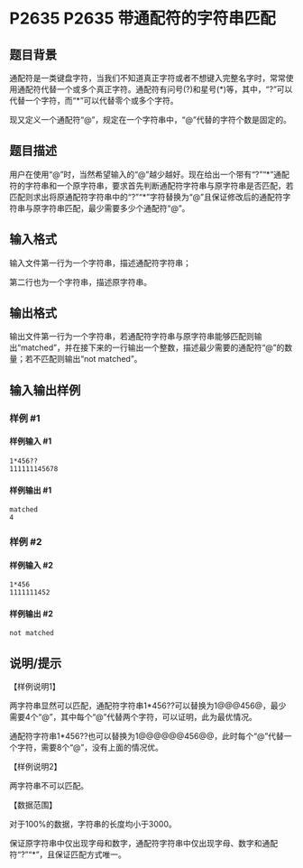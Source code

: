 # P2635 P2635 带通配符的字符串匹配

## 题目背景

通配符是一类键盘字符，当我们不知道真正字符或者不想键入完整名字时，常常使用通配符代替一个或多个真正字符。通配符有问号(?)和星号(\*)等，其中，“?”可以代替一个字符，而“\*”可以代替零个或多个字符。

现又定义一个通配符“@”，规定在一个字符串中，“@”代替的字符个数是固定的。


## 题目描述

用户在使用“@”时，当然希望输入的“@”越少越好。现在给出一个带有“?”“\*”通配符的字符串和一个原字符串，要求首先判断通配符字符串与原字符串是否匹配，若匹配则求出将原通配符字符串中的“?”“\*”字符替换为“@”且保证修改后的通配符字符串与原字符串匹配，最少需要多少个通配符“@”。


## 输入格式

输入文件第一行为一个字符串，描述通配符字符串；

第二行也为一个字符串，描述原字符串。


## 输出格式

输出文件第一行为一个字符串，若通配符字符串与原字符串能够匹配则输出“matched”，并在接下来的一行输出一个整数，描述最少需要的通配符“@”的数量；若不匹配则输出“not matched”。


## 输入输出样例

### 样例 #1

#### 样例输入 #1

```
1*456??
111111145678
```

#### 样例输出 #1

```
matched
4
```

### 样例 #2

#### 样例输入 #2

```
1*456
1111111452
```

#### 样例输出 #2

```
not matched
```

## 说明/提示

【样例说明1】

两字符串显然可以匹配，通配符字符串1\*456??可以替换为1@@@456@，最少需要4个“@”，其中每个“@”代替两个字符，可以证明，此为最优情况。

通配符字符串1\*456??也可以替换为1@@@@@@456@@，此时每个“@”代替一个字符，需要8个“@”，没有上面的情况优。


【样例说明2】

两字符串不可以匹配。


【数据范围】

对于100%的数据，字符串的长度均小于3000。

保证原字符串中仅出现字母和数字，通配符字符串中仅出现字母、数字和通配符“?”“\*”，且保证匹配方式唯一。

